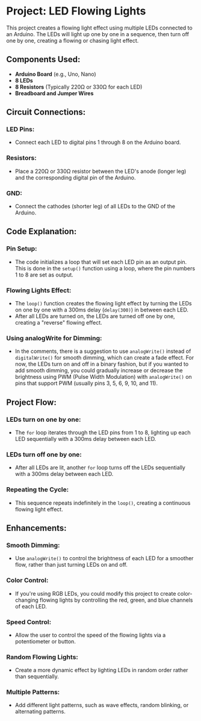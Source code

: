 # Project: LED Flowing Lights

This project creates a flowing light effect using multiple LEDs connected to an Arduino. The LEDs will light up one by one in a sequence, then turn off one by one, creating a flowing or chasing light effect.

## Components Used:
- **Arduino Board** (e.g., Uno, Nano)
- **8 LEDs**
- **8 Resistors** (Typically 220Ω or 330Ω for each LED)
- **Breadboard and Jumper Wires**

## Circuit Connections:
### LED Pins:
- Connect each LED to digital pins 1 through 8 on the Arduino board.

### Resistors:
- Place a 220Ω or 330Ω resistor between the LED's anode (longer leg) and the corresponding digital pin of the Arduino.

### GND:
- Connect the cathodes (shorter leg) of all LEDs to the GND of the Arduino.

## Code Explanation:
### Pin Setup:
- The code initializes a loop that will set each LED pin as an output pin. This is done in the `setup()` function using a loop, where the pin numbers 1 to 8 are set as output.

### Flowing Lights Effect:
- The `loop()` function creates the flowing light effect by turning the LEDs on one by one with a 300ms delay (`delay(300)`) in between each LED.
- After all LEDs are turned on, the LEDs are turned off one by one, creating a "reverse" flowing effect.

### Using analogWrite for Dimming:
- In the comments, there is a suggestion to use `analogWrite()` instead of `digitalWrite()` for smooth dimming, which can create a fade effect. For now, the LEDs turn on and off in a binary fashion, but if you wanted to add smooth dimming, you could gradually increase or decrease the brightness using PWM (Pulse Width Modulation) with `analogWrite()` on pins that support PWM (usually pins 3, 5, 6, 9, 10, and 11).

## Project Flow:
### LEDs turn on one by one:
- The `for` loop iterates through the LED pins from 1 to 8, lighting up each LED sequentially with a 300ms delay between each LED.

### LEDs turn off one by one:
- After all LEDs are lit, another `for` loop turns off the LEDs sequentially with a 300ms delay between each LED.

### Repeating the Cycle:
- This sequence repeats indefinitely in the `loop()`, creating a continuous flowing light effect.

## Enhancements:
### Smooth Dimming:
- Use `analogWrite()` to control the brightness of each LED for a smoother flow, rather than just turning LEDs on and off.

### Color Control:
- If you're using RGB LEDs, you could modify this project to create color-changing flowing lights by controlling the red, green, and blue channels of each LED.

### Speed Control:
- Allow the user to control the speed of the flowing lights via a potentiometer or button.

### Random Flowing Lights:
- Create a more dynamic effect by lighting LEDs in random order rather than sequentially.

### Multiple Patterns:
- Add different light patterns, such as wave effects, random blinking, or alternating patterns.

